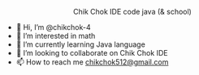 <p align ="center">Chik Chok IDE  code java (& school) </p>

- 👋 Hi, I’m @chikchok-4
- 👀 I’m interested in math 
- 🌱 I’m currently learning Java language 
- 💞️ I’m looking to collaborate on Chik Chok IDE 
- 📫 How to reach me chikchok512@gmail.com

<!---
chikchok-4/chikchok-4 is a ✨ special ✨ repository because its `README.md` (this file) appears on your GitHub profile.
You can click the Preview link to take a look at your changes.
--->
